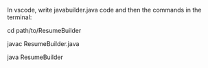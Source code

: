 In vscode, write javabuilder.java code and then the commands in the terminal:

cd path/to/ResumeBuilder

javac ResumeBuilder.java

java ResumeBuilder
